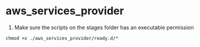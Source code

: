 # aws_services_provider

1. Make sure the scripts on the stages folder has an executable permission

```shell
chmod +x ./aws_services_provider/ready.d/*
```
